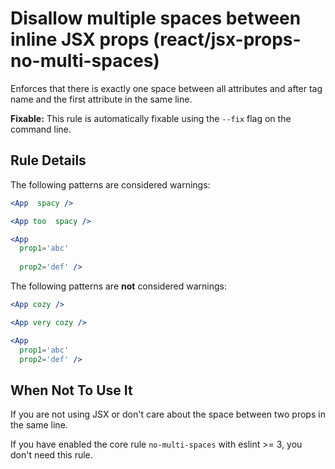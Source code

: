 # Disallow multiple spaces between inline JSX props (react/jsx-props-no-multi-spaces)

Enforces that there is exactly one space between all attributes and after tag name and the first attribute in the same line.

**Fixable:** This rule is automatically fixable using the `--fix` flag on the command line.

## Rule Details

The following patterns are considered warnings:

```jsx
<App  spacy />
```

```jsx
<App too  spacy />
```

```jsx
<App
  prop1='abc'
  
  prop2='def' />
```

The following patterns are **not** considered warnings:

```jsx
<App cozy />
```

```jsx
<App very cozy />
```

```jsx
<App
  prop1='abc'
  prop2='def' />
```

## When Not To Use It

If you are not using JSX or don't care about the space between two props in the same line.

If you have enabled the core rule `no-multi-spaces` with eslint >= 3, you don't need this rule.
